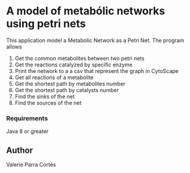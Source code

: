 # A model of metabólic networks using petri nets

This application model a Metabolic Network as a Petri Net. The program allows
1. Get the common metabolites between two petri nets
2. Get the reactions catalyzed by specific enzyme
3. Print the network to a a csv that represent the graph in CytoScape
4. Get all reactions of a metabolite
5. Get the shortest path by metabolites number
6. Get the shortest path by catalysts number
7. Find the sinks of the net
9. Find the sources of the net


### Requirements
Java 8 or greater


## Author
Valerie Parra Cortés
